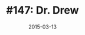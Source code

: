 ---
date:          "2015-03-13"
podcast:       "The Duncan Trussell Family Hour"
title:         "#147: Dr. Drew"
summary:       "Great discussion between these two friends (who are both among my all-time favorite radio/podcast personalities), where each is enthusiastically picking the other's brain with regard to their areas of expertise. That being, Duncan's experience in the psychedelic space and Drew's experience in medicine, treatment, and addiction. Topics include a general discussion of psychedelics (including the benefits and risks); the morality of chemical substances (or lack thereof); ideology in the societal discussion around drugs, treatment, the war on drugs, and legalization; Drew's recent drug debate with Nancy Grace; mythology, symbols, and how psychedelic experiences can relate to innate human visions; and human sacrifice (including celebrity rehab, NFL &amp; concussions). Plus a bit of Buddhism and mindfulness talk, as per usual Duncan."
url-audio:     "http://traffic.libsyn.com/lavenderhour/DTFH_147_DRdrew.mp3"
url-web:       "http://duncantrussell.com/dr-drew-2/"
timestamps:
 - time:       "0:00"
   notes:      "Intro and ad reads... skip."
 - time:       "11:59"
   notes:      "Discussion with Dr. Drew begins. Start here."
---
